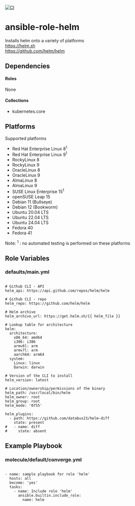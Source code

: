 [![CI](https://github.com/de-it-krachten/ansible-role-helm/workflows/CI/badge.svg?event=push)](https://github.com/de-it-krachten/ansible-role-helm/actions?query=workflow%3ACI)


# ansible-role-helm

Installs helm onto a variety of platforms<br>
https://helm.sh<br>
https://github.com/helm/helm<br>



## Dependencies

#### Roles
None

#### Collections
- kubernetes.core

## Platforms

Supported platforms

- Red Hat Enterprise Linux 8<sup>1</sup>
- Red Hat Enterprise Linux 9<sup>1</sup>
- RockyLinux 8
- RockyLinux 9
- OracleLinux 8
- OracleLinux 9
- AlmaLinux 8
- AlmaLinux 9
- SUSE Linux Enterprise 15<sup>1</sup>
- openSUSE Leap 15
- Debian 11 (Bullseye)
- Debian 12 (Bookworm)
- Ubuntu 20.04 LTS
- Ubuntu 22.04 LTS
- Ubuntu 24.04 LTS
- Fedora 40
- Fedora 41

Note:
<sup>1</sup> : no automated testing is performed on these platforms

## Role Variables
### defaults/main.yml
<pre><code>
# Github CLI - API
helm_api: https://api.github.com/repos/helm/helm

# Github CLI - repo
helm_repo: https://github.com/helm/helm

# Helm archive
helm_archive_url: https://get.helm.sh/{{ helm_file }}

# Lookup table for architecture
helm:
  architecture:
    x86_64: amd64
    i386: i386
    armv6l: arm
    armv7l: arm
    aarch64: arm64
  system:
    Linux: linux
    Darwin: darwin

# Version of the CLI to install
helm_version: latest

# Location/ownership/permissions of the binary
helm_path: /usr/local/bin/helm
helm_owner: root
helm_group: root
helm_mode: '0755'

helm_plugins:
  - path: https://github.com/databus23/helm-diff
    state: present
#   - name: diff
#     state: absent
</pre></code>




## Example Playbook
### molecule/default/converge.yml
<pre><code>
- name: sample playbook for role 'helm'
  hosts: all
  become: 'yes'
  tasks:
    - name: Include role 'helm'
      ansible.builtin.include_role:
        name: helm
</pre></code>
